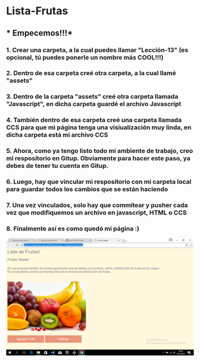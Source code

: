 # Lista-Frutas
## * Empecemos!!!*
### 1. Crear una carpeta, a la cual puedes llamar "Lección-13" (es opcional, tú puedes ponerle un nombre más COOL!!!)
### 2. Dentro de esa carpeta creé otra carpeta, a la cual llamé "assets"
### 3. Dentro de la carpeta "assets" creé otra carpeta llamada "Javascript", en dicha carpeta guardé el archivo Javascript
### 4. También dentro de esa carpeta creé una carpeta llamada CCS para que mi página tenga una visiualización muy linda, en dicha carpeta está mi archivo CCS
### 5. Ahora, como ya tengo listo todo mi ambiente de trabajo, creo mi respositorio en Gitup. Obviamente para hacer este paso, ya debes de tener tu cuenta en Gitup.
### 6. Luego, hay que vincular mi respositorio con mi carpeta local para guardar todos los cambios que se están haciendo
### 7. Una vez vinculados, solo hay que commitear y pusher cada vez que modifiquemos un archivo en javascript, HTML o CCS
### 8. Finalmente así es como quedó mi página :) 


![Alt-text](pagina.png)

